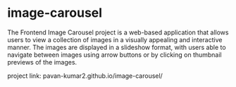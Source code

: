 # image-carousel
The Frontend Image Carousel project is a web-based application that allows users to view a collection of images in a visually appealing and interactive manner. The images are displayed in a slideshow format, with users able to navigate between images using arrow buttons or by clicking on thumbnail previews of the images.



project link: pavan-kumar2.github.io/image-carousel/
